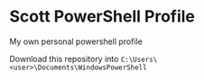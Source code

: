 # Scott PowerShell Profile

My own personal powershell profile

Download this repository into `C:\Users\<user>\Documents\WindowsPowerShell`
